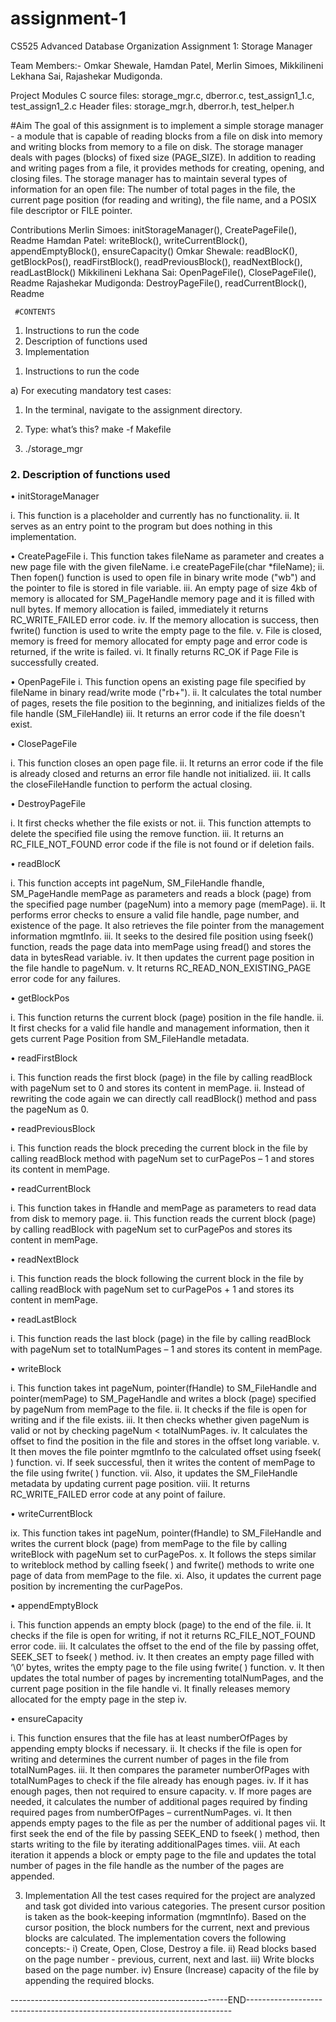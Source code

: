 # assignment-1

CS525 Advanced Database Organization Assignment 1: Storage Manager

Team Members:- Omkar Shewale, Hamdan Patel, Merlin Simoes, Mikkilineni Lekhana Sai, Rajashekar Mudigonda.

Project Modules
C source files: storage_mgr.c, dberror.c, test_assign1_1.c, test_assign1_2.c 
Header files: storage_mgr.h, dberror.h, test_helper.h

#Aim
The goal of this assignment is to implement a simple storage manager - a module that is capable of reading blocks from a file on disk into memory and writing blocks from memory to a file on disk. The storage manager deals with pages (blocks) of fixed size (PAGE_SIZE). In addition to reading and writing pages from a file, it provides methods for creating, opening, and closing files. The storage manager has to maintain several types of information for an open file: The number of total pages in the file, the current page position (for reading and writing), the file name, and a POSIX file descriptor or FILE pointer.

Contributions
Merlin Simoes: initStorageManager(), CreatePageFile(), Readme
Hamdan Patel: writeBlock(), writeCurrentBlock(), appendEmptyBlock(), ensureCapacity()
Omkar Shewale: readBlocK(), getBlockPos(), readFirstBlock(), readPreviousBlock(), readNextBlock(), readLastBlock()
Mikkilineni Lekhana Sai: OpenPageFile(), ClosePageFile(), Readme
Rajashekar Mudigonda: DestroyPageFile(), readCurrentBlock(), Readme

     #CONTENTS
1) Instructions to run the code
2) Description of functions used
3) Implementation

1.	Instructions to run the code

a)	For executing mandatory test cases:

1) In the terminal, navigate to the assignment directory.

2) Type: what’s this?
	make -f Makefile

3)  ./storage_mgr

###    2. Description of functions used

•	initStorageManager

i.	This function is a placeholder and currently has no functionality. 
ii.	It serves as an entry point to the program but does nothing in this implementation.

•	CreatePageFile
i.	This function takes fileName as parameter and creates a new page file with the given fileName. i.e createPageFile(char *fileName);
ii.	Then fopen() function is used to open file in binary write mode ("wb") and the pointer to file is stored in file variable.
iii.	An empty page of size 4kb of memory is allocated for SM_PageHandle memory page and it is filled with null bytes. If memory allocation is failed, immediately it returns RC_WRITE_FAILED error code.
iv.	If the memory allocation is success, then fwrite() function is used to write the empty page to the file. 
v.	File is closed, memory is freed for memory allocated for empty page and error code is returned, if the write is failed.
vi.	It finally returns RC_OK if Page File is successfully created.

•	OpenPageFile
i.	This function opens an existing page file specified by fileName in binary read/write mode ("rb+").
ii.	It calculates the total number of pages, resets the file position to the beginning, and initializes fields of the file handle (SM_FileHandle)
iii.	It returns an error code if the file doesn't exist.

•	ClosePageFile

i.	This function closes an open page file. 
ii.	It returns an error code if the file is already closed and returns an error file handle not initialized.
iii.	It calls the closeFileHandle function to perform the actual closing. 

•	DestroyPageFile

i.	It first checks whether the file exists or not.
ii.	This function attempts to delete the specified file using the remove function. 
iii.	It returns an RC_FILE_NOT_FOUND error code if the file is not found or if deletion fails.

•	readBlocK

i.	This function accepts int pageNum, SM_FileHandle fhandle, SM_PageHandle memPage as parameters and reads a block (page) from the specified page number (pageNum) into a memory page (memPage). 
ii.	It performs error checks to ensure a valid file handle, page number, and existence of the page. It also retrieves the file pointer from the management information mgmtInfo.
iii.	It seeks to the desired file position using fseek() function, reads the page data into memPage using fread() and stores the data in bytesRead variable.
iv.	It then updates the current page position in the file handle to pageNum.
v.	It returns RC_READ_NON_EXISTING_PAGE error code for any failures.

•	getBlockPos

i.	This function returns the current block (page) position in the file handle. 
ii.	It first checks for a valid file handle and management information, then it gets current Page Position from SM_FileHandle metadata.


•	readFirstBlock

i.	This function reads the first block (page) in the file by calling readBlock with pageNum set to 0 and stores its content in memPage.
ii.	Instead of rewriting the code again we can directly call readBlock() method and pass the pageNum as 0.


•	readPreviousBlock

i.	This function reads the block preceding the current block in the file by calling readBlock method with pageNum set to curPagePos – 1 and stores its content in memPage.


•	readCurrentBlock

i.	This function takes in fHandle and memPage as parameters to read data from disk to memory page.
ii.	This function reads the current block (page) by calling readBlock with pageNum set to curPagePos and stores its content in memPage.


•	readNextBlock

i.	This function reads the block following the current block in the file by calling readBlock with pageNum set to curPagePos + 1 and stores its content in memPage.

•	readLastBlock

i.	This function reads the last block (page) in the file by calling readBlock with pageNum set to totalNumPages – 1 and stores its content in memPage.

•	writeBlock

i.	This function takes int pageNum, pointer(fHandle) to SM_FileHandle and pointer(memPage) to SM_PageHandle and writes a block (page) specified by pageNum from memPage to the file.
ii.	It checks if the file is open for writing and if the file exists.
iii.	It then checks whether given pageNum is valid or not by checking pageNum < totalNumPages.
iv.	It calculates the offset to find the position in the file and stores in the offset long variable.
v.	It then moves the file pointer mgmtInfo to the calculated offset using fseek( ) function.
vi.	If seek successful, then it writes the content of memPage to the file using fwrite( ) function.
vii.	Also, it updates the SM_FileHandle metadata by updating current page position.
viii.	It returns  RC_WRITE_FAILED error code at any point of failure.

•	writeCurrentBlock

ix.	This function takes int pageNum, pointer(fHandle) to SM_FileHandle and writes the current block (page) from memPage to the file by calling writeBlock with pageNum set to curPagePos.
x.	It follows the steps similar to writeblock method by calling fseek( ) and fwrite() methods to write one page of data from memPage to the file.
xi.	Also, it updates the current page position by incrementing the curPagePos.

•	appendEmptyBlock

i.	This function appends an empty block (page) to the end of the file. 
ii.	It checks if the file is open for writing, if not it returns RC_FILE_NOT_FOUND error code.
iii.	It calculates the offset to the end of the file by passing offet, SEEK_SET to fseek( ) method.
iv.	It then creates an empty page filled with ‘\0’ bytes, writes the empty page to the file using fwrite( ) function.
v.	It then updates the total number of pages by incrementing totalNumPages, and the current page position in the file handle 
vi.	It finally releases memory allocated for the empty page in the step iv.






•	ensureCapacity

i.	This function ensures that the file has at least numberOfPages by appending empty blocks if necessary. 
ii.	It checks if the file is open for writing and determines the current number of pages in the file from totalNumPages.
iii.	It then compares the parameter numberOfPages with totalNumPages to check if the file already has enough pages.
iv.	If it has enough pages, then not required to ensure capacity.
v.	If more pages are needed, it calculates the number of additional pages required by finding required pages from numberOfPages – currentNumPages.
vi.	It then appends empty pages to the file as per the number of additional pages
vii.	It first seek the end of the file by passing SEEK_END to fseek( ) method, then starts writing to the file by iterating additionalPages times.
viii.	At each iteration it appends a block or empty page to the file and updates the total number of pages in the file handle as the number of the pages are appended.

3) Implementation
All the test cases required for the project are analyzed and task got divided into various categories.
The present cursor position is taken as the book-keeping information (mgmntInfo). Based on the cursor position, the block numbers for the current, next and previous blocks are calculated.
The implementation covers the following concepts:-
i)   Create, Open, Close, Destroy a file.
ii)  Read blocks based on the page number - previous, current, next and last.
iii) Write blocks based on the page number.
iv) Ensure (Increase) capacity of the file by appending the required blocks.

------------------------------------------------------END--------------------------------------------------------------------------
